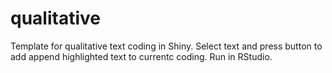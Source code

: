 # qualitative
Template for qualitative text coding in Shiny.
Select text and press button to add append highlighted text to currentc coding.
Run in RStudio. 
